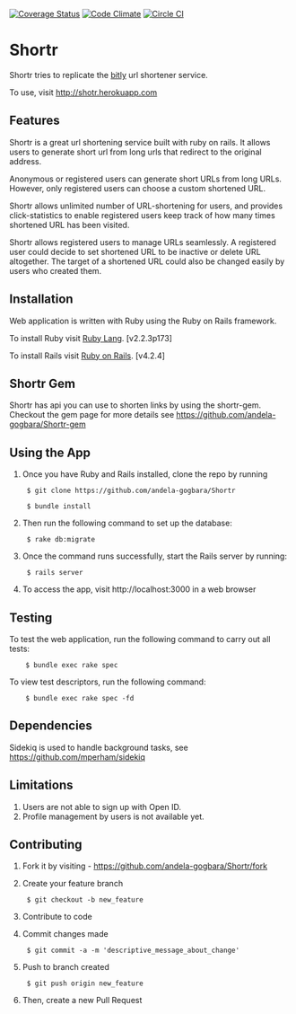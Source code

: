 [![Coverage Status](https://coveralls.io/repos/github/andela-gogbara/Shortr/badge.svg?branch=master)](https://coveralls.io/github/andela-gogbara/Shortr?branch=master)
[![Code Climate](https://codeclimate.com/github/andela-gogbara/Shortr/badges/gpa.svg)](https://codeclimate.com/github/andela-gogbara/Shortr)
[![Circle CI](https://circleci.com/gh/andela-gogbara/Shortr.svg?style=svg)](https://circleci.com/gh/andela-gogbara/Shortr)

# Shortr

Shortr tries to replicate the [bitly](https://www.bit.ly) url shortener service.

To use, visit http://shotr.herokuapp.com

## Features

Shortr is a great url shortening service built with ruby on rails. It allows users to generate short url from long urls that redirect to the original address.

Anonymous or registered users can generate short URLs from long URLs. However, only registered users can choose a custom shortened URL.

Shortr allows unlimited number of URL-shortening for users, and provides click-statistics to enable registered users keep track of how many times shortened URL has been visited.

Shortr allows registered users to manage URLs seamlessly. A registered user could decide to set shortened URL to be inactive or delete URL altogether. The target of a shortened URL could also be changed easily by users who created them.


## Installation
Web application is written with Ruby using the Ruby on Rails framework.

To install Ruby visit [Ruby Lang](https://www.ruby-lang.org). [v2.2.3p173]

To install Rails visit [Ruby on Rails](http://rubyonrails.org/). [v4.2.4]

## Shortr Gem
Shortr has api you can use to shorten links by using the shortr-gem. Checkout the gem page for more details
see https://github.com/andela-gogbara/Shortr-gem

## Using the App

1. Once you have Ruby and Rails installed, clone the repo by running

        $ git clone https://github.com/andela-gogbara/Shortr

        $ bundle install

3. Then run the following command to set up the database:

        $ rake db:migrate

4. Once the command runs successfully, start the Rails server by running:

        $ rails server

4. To access the app, visit http://localhost:3000 in a web browser

## Testing

To test the web application, run the following command to carry out all tests:

        $ bundle exec rake spec

To view test descriptors, run the following command:

        $ bundle exec rake spec -fd

## Dependencies
Sidekiq is used to handle background tasks, see https://github.com/mperham/sidekiq

## Limitations
1. Users are not able to sign up with Open ID.
2. Profile management by users is not available yet.

## Contributing

1. Fork it by visiting - https://github.com/andela-gogbara/Shortr/fork

2. Create your feature branch

        $ git checkout -b new_feature

3. Contribute to code

4. Commit changes made

        $ git commit -a -m 'descriptive_message_about_change'

5. Push to branch created

        $ git push origin new_feature

6. Then, create a new Pull Request
